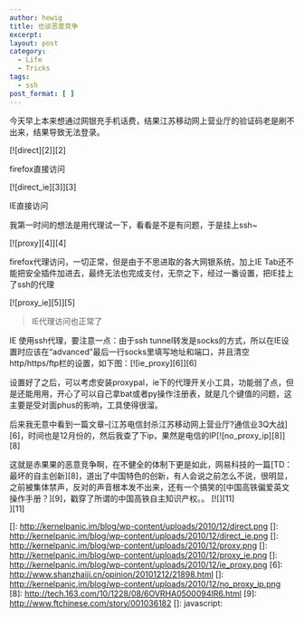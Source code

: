 ```yaml
---
author: hewig
title: 也谈恶意竞争
excerpt:
layout: post
category:
  - Life
  - Tricks
tags:
  - ssh
post_format: [ ]
---
```

今天早上本来想通过网银充手机话费，结果江苏移动网上营业厅的验证码老是刷不出来，结果导致无法登录。

[![direct][2]][2]

firefox直接访问

[![direct_ie][3]][3]

IE直接访问

我第一时间的想法是用代理试一下，看看是不是有问题，于是挂上ssh~

[![proxy][4]][4]

firefox代理访问，一切正常，但是由于不思进取的各大网银系统，加上IE Tab还不能把安全插件加进去，最终无法也完成支付，无奈之下，经过一番设置，把IE挂上了ssh的代理

[![proxy_ie][5]][5]

> IE代理访问也正常了

IE 使用ssh代理，要注意一点：由于ssh tunnel转发是socks的方式，所以在IE设置时应该在“advanced”最后一行socks里填写地址和端口，并且清空http/https/ftp栏的设置，如下图：[![ie_proxy][6]][6]

设置好了之后，可以考虑安装proxypal，ie下的代理开关小工具，功能弱了点，但是还能用用，开心了可以自己拿bat或者py操作注册表，就是几个键值的问题，这主要是受对面phus的影响，工具使得很溜。

后来我无意中看到一篇文章–[江苏电信封杀江苏移动网上营业厅?通信业3Q大战][6]，时间也是12月份的，然后我查了下ip，果然是电信的IP[![no_proxy_ip][8]][8]

这就是赤果果的恶意竞争啊，在不健全的体制下更是如此，网易科技的一篇[TD：最坏的自主创新][8]，道出了中国特色的创新，有人会说之前怎么不说，很明显，之前被集体禁声，反对的声音根本发不出来，还有一个搞笑的[中国高铁偏爱英文操作手册？][9]，戳穿了所谓的中国高铁自主知识产权。。 [![][11]  
][11]  

 []: http://kernelpanic.im/blog/wp-content/uploads/2010/12/direct.png
 []: http://kernelpanic.im/blog/wp-content/uploads/2010/12/direct_ie.png
 []: http://kernelpanic.im/blog/wp-content/uploads/2010/12/proxy.png
 []: http://kernelpanic.im/blog/wp-content/uploads/2010/12/proxy_ie.png
 []: http://kernelpanic.im/blog/wp-content/uploads/2010/12/ie_proxy.png
 [6]: http://www.shanzhaiji.cn/opinion/20101212/21898.html
 []: http://kernelpanic.im/blog/wp-content/uploads/2010/12/no_proxy_ip.png
 [8]: http://tech.163.com/10/1228/08/6OVRHA0500094IR6.html
 [9]: http://www.ftchinese.com/story/001036182
 []: javascript: